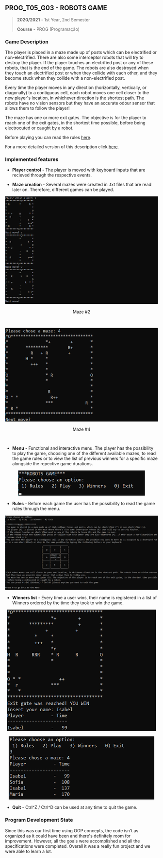 ## PROG_T05_G03 - ROBOTS GAME

> **2020/2021** - 1st Year, 2nd Semester
> 
> **Course** - PROG (Programação)

### Game Description

The player is placed in a maze made up of posts which can be electrified or non-electrified. There are also
some interceptor robots that will try to destroy the player. If the player touches an electrified post or any of these
robots, that is the end of the game. The robots are also destroyed when they touch an electrified post or when they 
collide with each other, and they become stuck when they collide with a non-electrified post.

Every time the player moves in any direction (horizontally, vertically, or diagonally) to a contiguous cell, 
each robot moves one cell closer to the new player's location, in whichever direction is the shortest path. The robots
have no vision sensors but they have an accurate odour sensor that allows them to follow the player!

The maze has one or more exit gates. The objective is for the player to reach one of the exit gates, in the shortest time
possible, before being electrocuted or caught by a robot.

Before playing you can read the rules [here](./docs/RULES.txt).

For a more detailed version of this description click [here](./docs/PraticalAssignment-RobotsGame.pdf).

### Implemented features

- **Player control** - The player is moved with keyboard inputs that are recieved through the respective events.

- **Maze creation** -  Several mazes were created in .txt files that are read later on.
Therefore, different games can be played.

<p align="center">
  <img src="https://github.com/isabel-amaral/feup-prog-RobotsGame/blob/master/docs/screenshots/PlayMaze2.png" />
</p>
<p align = "center">
    Maze #2
</p>
<br>
<p align="center">
  <img src="https://github.com/isabel-amaral/feup-prog-RobotsGame/blob/master/docs/screenshots/PlayMaze4.png" />
</p>
<p align = "center">
    Maze #4
</p>
<br>

- **Menu** - Functional and interactive menu. The player has the possibility to play the game, choosing one of the different
  available mazes, to read the game rules or to view the list of previous winners for a specific maze alongside the repective game durations.

<p align="center">
  <img src="https://github.com/isabel-amaral/feup-prog-RobotsGame/blob/master/docs/screenshots/Menu.png" />
</p>

- **Rules** - Before each game the user has the possibility to read the game rules through the menu.

<p align="center">
  <img src="https://github.com/isabel-amaral/feup-prog-RobotsGame/blob/master/docs/screenshots/Rules.png" />
</p>

- **Winners list** - Every time a user wins, their name is registered in a list of Winners ordered by the time they took
to win the game.

<p align="center">
  <img src="https://github.com/isabel-amaral/feup-prog-RobotsGame/blob/master/docs/screenshots/WinMaze4.png" />
</p>

<p align="center">
  <img src="https://github.com/isabel-amaral/feup-prog-RobotsGame/blob/master/docs/screenshots/WinnersMaze4.png" />
</p>

- **Quit** - Ctrl^Z / Ctrl^D can be used at any time to quit the game.

### Program Development State

Since this was our first time using OOP concepts, the code isn't as organized as it could have been and there's definitely
room for improvement. However, all the goals were accomplished and all the specifications were completed. Overall it was a
really fun project and we were able to learn a lot.
